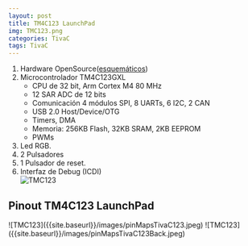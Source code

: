```yaml
---
layout: post
title: TM4C123 LaunchPad
img: TMC123.png
categories: TivaC
tags: TivaC
---
```


 1. Hardware OpenSource([esquemáticos](https://github.com/unelectronica/notas-microcontroladores/tree/master/TM4C123GXL%20/esquematicos))  
 2. Microcontrolador TM4C123GXL 
    *  CPU de 32 bit, Arm Cortex M4 80 MHz  
    *  12 SAR ADC de 12 bits  
    *  Comunicación 4 módulos SPI, 8 UARTs, 6 I2C, 2 CAN
    *  USB 2.0 Host/Device/OTG
    * Timers, DMA  
    * Memoria: 256KB Flash, 32KB SRAM, 2KB EEPROM
    * PWMs  
 3. Led RGB.
 4. 2 Pulsadores
 5. 1 Pulsador de reset.
 6. Interfaz de Debug (ICDI)  
![TMC123]({{site.baseurl}}/images/TMC123.png)
 
<h2>Pinout TM4C123 LaunchPad</h2> 
![TMC123]({{site.baseurl}}/images/pinMapsTivaC123.jpeg)
![TMC123]({{site.baseurl}}/images/pinMapsTivaC123Back.jpeg)


